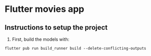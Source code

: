 # Flutter movies app

## Instructions to setup the project

1. First, build the models with:

`flutter pub run build_runner build --delete-conflicting-outputs`
